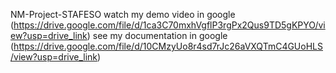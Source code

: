NM-Project-STAFESO
watch my demo video in google (https://drive.google.com/file/d/1ca3C70mxhVgflP3rgPx2Qus9TD5gKPYO/view?usp=drive_link)
see my documentation in google (https://drive.google.com/file/d/10CMzyUo8r4sd7rJc26aVXQTmC4GUoHLS/view?usp=drive_link)
